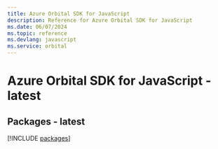 ```yaml
---
title: Azure Orbital SDK for JavaScript
description: Reference for Azure Orbital SDK for JavaScript
ms.date: 06/07/2024
ms.topic: reference
ms.devlang: javascript
ms.service: orbital
---
```

# Azure Orbital SDK for JavaScript - latest
## Packages - latest
[!INCLUDE [packages](orbital-index.md)]
